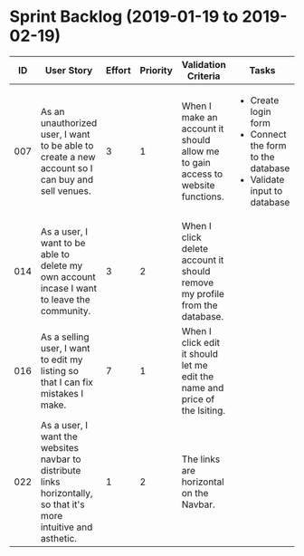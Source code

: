 # Sprint Backlog (2019-01-19 to 2019-02-19)

| ID | User Story | Effort | Priority | Validation Criteria | Tasks | Owners |
|----|------------|--------|----------|---------------------|------|-------|
| 007 | As an unauthorized user, I want to be able to create a new account so I can buy and sell venues. | 3 | 1 | When I make an account it should allow me to gain access to website functions.| <ul><li>Create login form</li><li>Connect the form to the database</li><li>Validate input to database</li></ul> | Ryan S |
| 014 | As a user, I want to be able to delete my own account incase I want to leave the community. | 3 | 2 | When I click delete account it should remove my profile from the database. | | Ryan S |
| 016 | As a selling user, I want to edit my listing so that I can fix mistakes I make. | 7 | 1 | When I click edit it should let me edit the name and price of the lsiting. | | Vincent Phan |
| 022 | As a user, I want the websites navbar to distribute links horizontally, so that it's more intuitive and asthetic. | 1 | 2 | The links are horizontal on the Navbar. | | Vincent Phan | |


